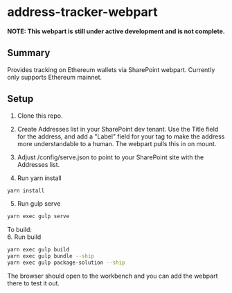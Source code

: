 # address-tracker-webpart

__NOTE: This webpart is still under active development and is not complete.__

## Summary

Provides tracking on Ethereum wallets via SharePoint webpart. Currently only supports Ethereum mainnet.

## Setup

1. Clone this repo.

2. Create Addresses list in your SharePoint dev tenant. Use the Title field for the address, and add a "Label" field for your tag to make the address more understandable to a human. The webpart pulls this in on mount.

3. Adjust /config/serve.json to point to your SharePoint site with the Addresses list.

4. Run yarn install

```bash
yarn install
```

5. Run gulp serve

```bash
yarn exec gulp serve
```

To build:  
6. Run build

```bash
yarn exec gulp build
yarn exec gulp bundle --ship
yarn exec gulp package-solution --ship
```

The browser should open to the workbench and you can add the webpart there to test it out.